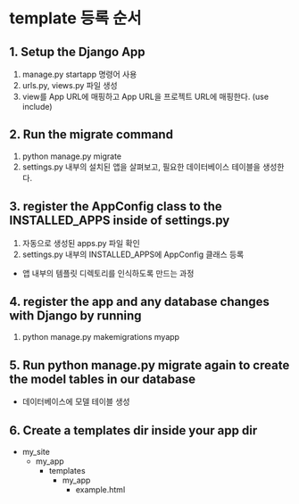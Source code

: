 # template 등록 순서
## 1. Setup the Django App
1. manage.py startapp 명령어 사용
2. urls.py, views.py 파일 생성
3. view를 App URL에 매핑하고 App URL을 프로젝트 URL에 매핑한다. (use include)

## 2. Run the migrate command
1. python manage.py migrate
2. settings.py 내부의 설치된 앱을 살펴보고, 필요한 데이터베이스 테이블을 생성한다.
## 3. register the AppConfig class to the INSTALLED_APPS inside of settings.py
1. 자동으로 생성된 apps.py 파일 확인
2. settings.py 내부의 INSTALLED_APPS에 AppConfig 클래스 등록
- 앱 내부의 템플릿 디렉토리를 인식하도록 만드는 과정
## 4. register the app and any database changes with Django by running
1. python manage.py makemigrations myapp
## 5. Run python manage.py migrate again to create the model tables in our database
- 데이터베이스에 모델 테이블 생성
## 6. Create a templates dir inside your app dir
- my_site
	- my_app
		- templates
			- my_app
				- example.html
